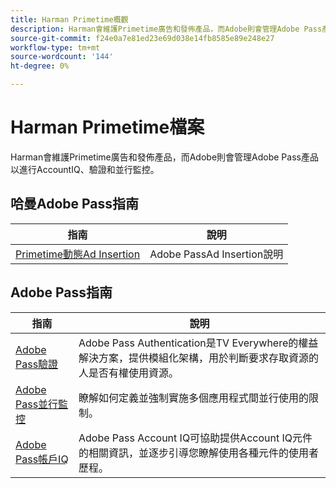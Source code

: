 ```yaml
---
title: Harman Primetime概觀
description: Harman會維護Primetime廣告和發佈產品，而Adobe則會管理Adobe Pass產品以進行AccountIQ、驗證和並行監控。
source-git-commit: f24e0a7e81ed23e69d038e14fb8585e89e248e27
workflow-type: tm+mt
source-wordcount: '144'
ht-degree: 0%

---
```


# Harman Primetime檔案

<!--
NOTE: Don't change Primetime to Pass in this file. All the stuff that belongs to Harman is still Primetime.
-->

Harman會維護Primetime廣告和發佈產品，而Adobe則會管理Adobe Pass產品以進行AccountIQ、驗證和並行監控。

## 哈曼Adobe Pass指南

| 指南 | 說明 |
|--- |--- |
| [Primetime動態Ad Insertion](https://experienceleague.adobe.com/docs/primetime/ad-insertion/home.html) | Adobe PassAd Insertion說明 |

## Adobe Pass指南

| 指南 | 說明 |
|--- |--- |
| [Adobe Pass驗證](/help/authentication/home.md) | Adobe Pass Authentication是TV Everywhere的權益解決方案，提供模組化架構，用於判斷要求存取資源的人是否有權使用資源。 |
| [Adobe Pass並行監控](/help/concurrency-monitoring/cm-home.md) | 瞭解如何定義並強制實施多個應用程式間並行使用的限制。 |
| [Adobe Pass帳戶IQ](/help/accountiq/home.md) | Adobe Pass Account IQ可協助提供Account IQ元件的相關資訊，並逐步引導您瞭解使用各種元件的使用者歷程。 |
